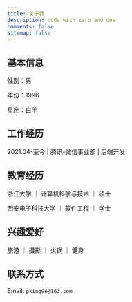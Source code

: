 ```yaml
---
title: 关于我
description: code with zero and one
comments: false
sitemap: false
---
```


## 基本信息
性别：男

年份：1996

星座：白羊

## 工作经历
2021.04-至今 | 腾讯-微信事业部 | 后端开发

## 教育经历
浙江大学 ｜ 计算机科学与技术 ｜ 硕士

西安电子科技大学 ｜ 软件工程 ｜ 学士

## 兴趣爱好
旅游 ｜ 摄影 ｜ 火锅 ｜ 健身

## 联系方式
Email: `pking96@163.com`

